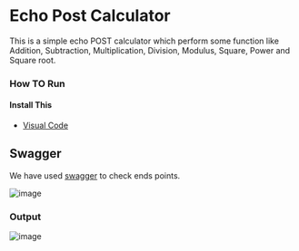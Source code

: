 # Echo Post Calculator
This is a simple echo POST calculator which perform some function like Addition, Subtraction, Multiplication, Division, Modulus, Square, Power and Square root.

### How TO Run
#### Install This
- [Visual Code](https://code.visualstudio.com/download)

## Swagger
We have used [swagger](http://localhost:3000/swagger/index.html#/) to check ends points.

![image](https://user-images.githubusercontent.com/88186645/132848374-5d95ac35-bdc6-45f7-a842-c9ca0743f6e3.png)

### Output
![image](https://user-images.githubusercontent.com/88186645/132850815-753b963d-20e8-4e5b-ae72-4b9edcc6e7ed.png)
